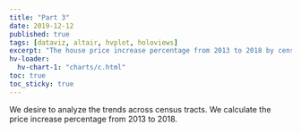 ```yaml
---
title: "Part 3"
date: 2019-12-12
published: true
tags: [dataviz, altair, hvplot, holoviews]
excerpt: "The house price increase percentage from 2013 to 2018 by census tracts."
hv-loader:
  hv-chart-1: "charts/c.html"
toc: true
toc_sticky: true
---
```

We desire to analyze the trends across census tracts.
We calculate the price increase percentage from 2013 to 2018.
<div id="hv-chart-1"></div>
